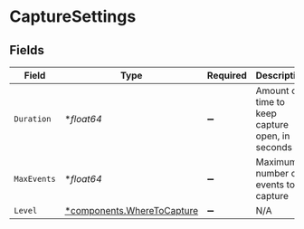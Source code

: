 # CaptureSettings


## Fields

| Field                                                                   | Type                                                                    | Required                                                                | Description                                                             |
| ----------------------------------------------------------------------- | ----------------------------------------------------------------------- | ----------------------------------------------------------------------- | ----------------------------------------------------------------------- |
| `Duration`                                                              | **float64*                                                              | :heavy_minus_sign:                                                      | Amount of time to keep capture open, in seconds                         |
| `MaxEvents`                                                             | **float64*                                                              | :heavy_minus_sign:                                                      | Maximum number of events to capture                                     |
| `Level`                                                                 | [*components.WhereToCapture](../../models/components/wheretocapture.md) | :heavy_minus_sign:                                                      | N/A                                                                     |